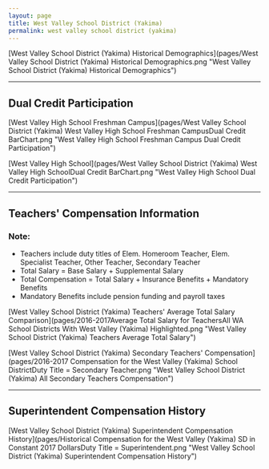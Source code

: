 ```yaml
---
layout: page
title: West Valley School District (Yakima)
permalink: west valley school district (yakima)
---
```



[West Valley School District (Yakima) Historical Demographics](pages/West Valley School District (Yakima) Historical Demographics.png "West Valley School District (Yakima) Historical Demographics")

___

## Dual Credit Participation

[West Valley High School Freshman Campus](pages/West Valley School District (Yakima) West Valley High School Freshman CampusDual Credit BarChart.png "West Valley High School Freshman Campus Dual Credit Participation")

[West Valley High School](pages/West Valley School District (Yakima) West Valley High SchoolDual Credit BarChart.png "West Valley High School Dual Credit Participation")


___

## Teachers' Compensation Information
### Note:
- Teachers include duty titles of Elem. Homeroom Teacher, Elem. Specialist Teacher, Other Teacher, Secondary Teacher
- Total Salary = Base Salary + Supplemental Salary
- Total Compensation = Total Salary + Insurance Benefits + Mandatory Benefits
- Mandatory Benefits include pension funding and payroll taxes

[West Valley School District (Yakima) Teachers' Average Total Salary Comparison](pages/2016-2017Average Total Salary for TeachersAll WA School Districts With West Valley (Yakima) Highlighted.png "West Valley School District (Yakima) Teachers Average Total Salary")

[West Valley School District (Yakima) Secondary Teachers' Compensation](pages/2016-2017 Compensation for the West Valley (Yakima) School DistrictDuty Title = Secondary Teacher.png "West Valley School District (Yakima) All Secondary Teachers Compensation")


___

## Superintendent Compensation History

[West Valley School District (Yakima) Superintendent Compensation History](pages/Historical Compensation for the West Valley (Yakima) SD in Constant 2017 DollarsDuty Title = Superintendent.png "West Valley School District (Yakima) Superintendent Compensation History")

